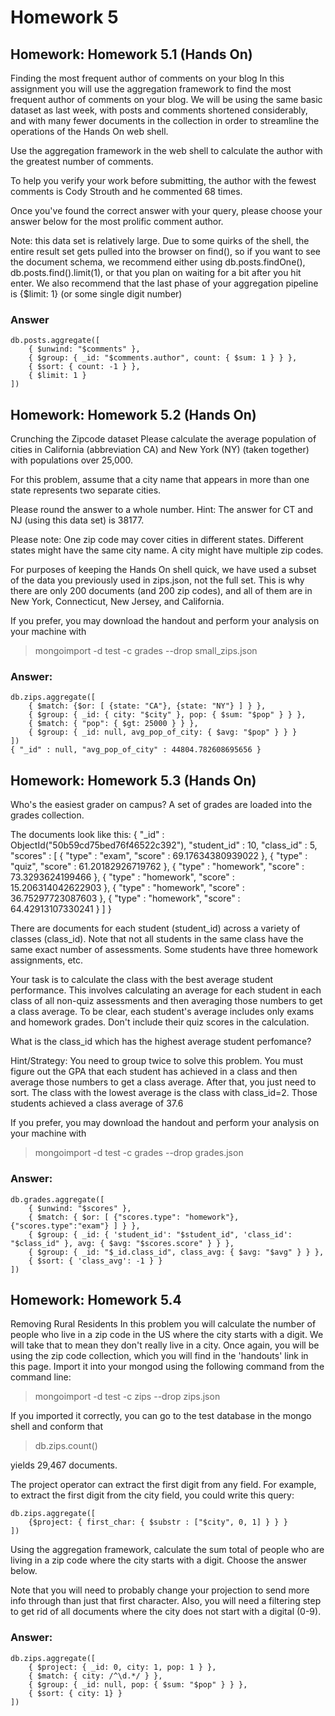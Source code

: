 # Homework 5
## Homework: Homework 5.1 (Hands On)

Finding the most frequent author of comments on your blog
In this assignment you will use the aggregation framework to find the most frequent author of comments on your blog. We will be using the same basic dataset as last week, with posts and comments shortened considerably, and with many fewer documents in the collection in order to streamline the operations of the Hands On web shell. 

Use the aggregation framework in the web shell to calculate the author with the greatest number of comments. 

To help you verify your work before submitting, the author with the fewest comments is Cody Strouth and he commented 68 times. 

Once you've found the correct answer with your query, please choose your answer below for the most prolific comment author. 

Note: this data set is relatively large. Due to some quirks of the shell, the entire result set gets pulled into the browser on find(), so if you want to see the document schema, we recommend either using db.posts.findOne(), db.posts.find().limit(1), or that you plan on waiting for a bit after you hit enter. We also recommend that the last phase of your aggregation pipeline is {$limit: 1} (or some single digit number) 

### Answer
    db.posts.aggregate([
        { $unwind: "$comments" },
        { $group: { _id: "$comments.author", count: { $sum: 1 } } },
        { $sort: { count: -1 } },
        { $limit: 1 }
    ])

## Homework: Homework 5.2 (Hands On)

Crunching the Zipcode dataset
Please calculate the average population of cities in California (abbreviation CA) and New York (NY) (taken together) with populations over 25,000. 

For this problem, assume that a city name that appears in more than one state represents two separate cities. 

Please round the answer to a whole number. 
Hint: The answer for CT and NJ (using this data set) is 38177. 

Please note:
One zip code may cover cities in different states.
Different states might have the same city name.
A city might have multiple zip codes.


For purposes of keeping the Hands On shell quick, we have used a subset of the data you previously used in zips.json, not the full set. This is why there are only 200 documents (and 200 zip codes), and all of them are in New York, Connecticut, New Jersey, and California. 

If you prefer, you may download the handout and perform your analysis on your machine with
> mongoimport -d test -c grades --drop small_zips.json

### Answer:
    db.zips.aggregate([
        { $match: {$or: [ {state: "CA"}, {state: "NY"} ] } },
        { $group: { _id: { city: "$city" }, pop: { $sum: "$pop" } } },
        { $match: { "pop": { $gt: 25000 } } },
        { $group: { _id: null, avg_pop_of_city: { $avg: "$pop" } } }
    ])
    { "_id" : null, "avg_pop_of_city" : 44804.782608695656 }

## Homework: Homework 5.3 (Hands On)

Who's the easiest grader on campus?
A set of grades are loaded into the grades collection. 

The documents look like this:
{
    "_id" : ObjectId("50b59cd75bed76f46522c392"),
    "student_id" : 10,
    "class_id" : 5,
    "scores" : [
        {
            "type" : "exam",
            "score" : 69.17634380939022
        },
        {
            "type" : "quiz",
            "score" : 61.20182926719762
        },
        {
            "type" : "homework",
            "score" : 73.3293624199466
        },
        {
            "type" : "homework",
            "score" : 15.206314042622903
        },
        {
            "type" : "homework",
            "score" : 36.75297723087603
        },
        {
            "type" : "homework",
            "score" : 64.42913107330241
        }
    ]
}

There are documents for each student (student_id) across a variety of classes (class_id). Note that not all students in the same class have the same exact number of assessments. Some students have three homework assignments, etc. 

Your task is to calculate the class with the best average student performance. This involves calculating an average for each student in each class of all non-quiz assessments and then averaging those numbers to get a class average. To be clear, each student's average includes only exams and homework grades. Don't include their quiz scores in the calculation. 

What is the class_id which has the highest average student perfomance? 

Hint/Strategy: You need to group twice to solve this problem. You must figure out the GPA that each student has achieved in a class and then average those numbers to get a class average. After that, you just need to sort. The class with the lowest average is the class with class_id=2. Those students achieved a class average of 37.6 

If you prefer, you may download the handout and perform your analysis on your machine with
> mongoimport -d test -c grades --drop grades.json

### Answer:
    db.grades.aggregate([
        { $unwind: "$scores" },
        { $match: { $or: [ {"scores.type": "homework"}, {"scores.type":"exam"} ] } },
        { $group: { _id: { 'student_id': "$student_id", 'class_id': "$class_id" }, avg: { $avg: "$scores.score" } } },
        { $group: { _id: "$_id.class_id", class_avg: { $avg: "$avg" } } },
        { $sort: { 'class_avg': -1 } }
    ])

## Homework: Homework 5.4

Removing Rural Residents
In this problem you will calculate the number of people who live in a zip code in the US where the city starts with a digit. We will take that to mean they don't really live in a city. Once again, you will be using the zip code collection, which you will find in the 'handouts' link in this page. Import it into your mongod using the following command from the command line:
> mongoimport -d test -c zips --drop zips.json

If you imported it correctly, you can go to the test database in the mongo shell and conform that
> db.zips.count()

yields 29,467 documents. 

The project operator can extract the first digit from any field. For example, to extract the first digit from the city field, you could write this query:

    db.zips.aggregate([
        {$project: { first_char: { $substr : ["$city", 0, 1] } } }
    ])

Using the aggregation framework, calculate the sum total of people who are living in a zip code where the city starts with a digit. Choose the answer below. 

Note that you will need to probably change your projection to send more info through than just that first character. Also, you will need a filtering step to get rid of all documents where the city does not start with a digital (0-9).

### Answer:
    db.zips.aggregate([
        { $project: { _id: 0, city: 1, pop: 1 } },
        { $match: { city: /^\d.*/ } },
        { $group: { _id: null, pop: { $sum: "$pop" } } },
        { $sort: { city: 1} }
    ])

